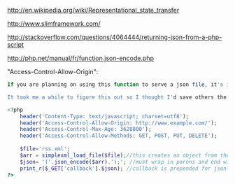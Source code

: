 http://en.wikipedia.org/wiki/Representational_state_transfer

http://www.slimframework.com/

http://stackoverflow.com/questions/4064444/returning-json-from-a-php-script

http://php.net/manual/fr/function.json-encode.php

"Access-Control-Allow-Origin":
```php
If you are planning on using this function to serve a json file, it's important to note that the json generated by this function is not ready to be consumed by javascript until you wrap it in parens and add ";" to the end. 

It took me a while to figure this out so I thought I'd save others the aggravation.

<?php
    header('Content-Type: text/javascript; charset=utf8');
    header('Access-Control-Allow-Origin: http://www.example.com/');
    header('Access-Control-Max-Age: 3628800');
    header('Access-Control-Allow-Methods: GET, POST, PUT, DELETE');
    
    $file='rss.xml';
    $arr = simplexml_load_file($file);//this creates an object from the xml file
    $json= '('.json_encode($arr).');'; //must wrap in parens and end with semicolon
    print_r($_GET['callback'].$json); //callback is prepended for json-p
?>
```
